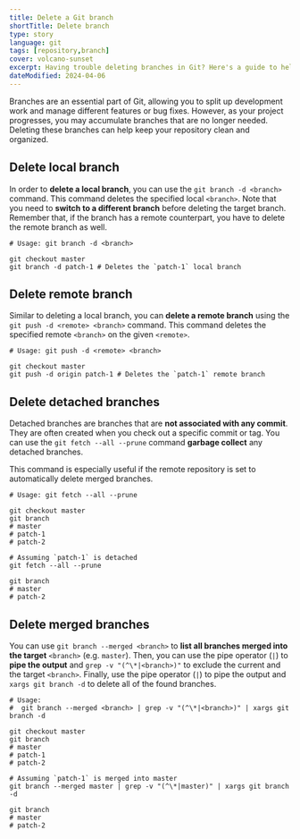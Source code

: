 ```yaml
---
title: Delete a Git branch
shortTitle: Delete branch
type: story
language: git
tags: [repository,branch]
cover: volcano-sunset
excerpt: Having trouble deleting branches in Git? Here's a guide to help you delete local, remote, detached, and merged branches.
dateModified: 2024-04-06
---
```


Branches are an essential part of Git, allowing you to split up development work and manage different features or bug fixes. However, as your project progresses, you may accumulate branches that are no longer needed. Deleting these branches can help keep your repository clean and organized.

## Delete local branch

In order to **delete a local branch**, you can use the `git branch -d <branch>` command. This command deletes the specified local `<branch>`. Note that you need to **switch to a different branch** before deleting the target branch. Remember that, if the branch has a remote counterpart, you have to delete the remote branch as well.

```shell
# Usage: git branch -d <branch>

git checkout master
git branch -d patch-1 # Deletes the `patch-1` local branch
```

## Delete remote branch

Similar to deleting a local branch, you can **delete a remote branch** using the `git push -d <remote> <branch>` command. This command deletes the specified remote `<branch>` on the given `<remote>`.

```shell
# Usage: git push -d <remote> <branch>

git checkout master
git push -d origin patch-1 # Deletes the `patch-1` remote branch
```

## Delete detached branches

Detached branches are branches that are **not associated with any commit**. They are often created when you check out a specific commit or tag. You can use the `git fetch --all --prune` command **garbage collect** any detached branches.

This command is especially useful if the remote repository is set to automatically delete merged branches.

```shell
# Usage: git fetch --all --prune

git checkout master
git branch
# master
# patch-1
# patch-2

# Assuming `patch-1` is detached
git fetch --all --prune

git branch
# master
# patch-2
```

## Delete merged branches

You can use `git branch --merged <branch>` to **list all branches merged into the target** `<branch>` (e.g. `master`). Then, you can use the pipe operator (`|`) to **pipe the output** and `grep -v "(^\*|<branch>)"` to exclude the current and the target `<branch>`. Finally, use the pipe operator (`|`) to pipe the output and `xargs git branch -d` to delete all of the found branches.

```shell
# Usage:
#  git branch --merged <branch> | grep -v "(^\*|<branch>)" | xargs git branch -d

git checkout master
git branch
# master
# patch-1
# patch-2

# Assuming `patch-1` is merged into master
git branch --merged master | grep -v "(^\*|master)" | xargs git branch -d

git branch
# master
# patch-2
```
